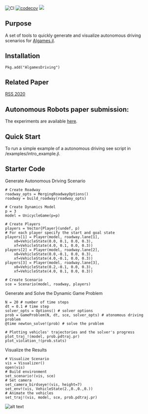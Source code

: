 ![CI](https://github.com/simon-lc/AlgamesDriving.jl/workflows/CI/badge.svg)
[![codecov](https://codecov.io/gh/simon-lc/AlgamesDriving.jl/branch/master/graph/badge.svg?token=UMFAFPUGBE)](https://codecov.io/gh/simon-lc/AlgamesDriving.jl)
[![](https://img.shields.io/badge/docs-dev-blue.svg)](https://simon-lc.github.io/AlgamesDriving.jl/dev)

## Purpose
A set of tools to quickly generate and visualize autonomous driving scenarios for [Algames.jl](https://github.com/simon-lc/Algames.jl).

## Installation
```
Pkg.add("AlgamesDriving")
```
## Related Paper
[RSS 2020](http://www.roboticsproceedings.org/rss16/p091.pdf)

## Autonomous Robots paper submission:
The experiments are available [here](https://github.com/simon-lc/AlgamesDriving.jl/releases/tag/autonomous_robots_v1.0).

## Quick Start
To run a simple example of a autonomous driving see script in /examples/intro_example.jl.



## Starter Code
Generate Autonomous Driving Scenario
```
# Create Roadway
roadway_opts = MergingRoadwayOptions()
roadway = build_roadway(roadway_opts)

# Create Dynamics Model
p = 3
model = UnicycleGame(p=p)

# Create Players
players = Vector{Player}(undef, p)
# For each player specify the start and goal state
players[1] = Player(model, roadway.lane[1],
    x0=VehicleState(0.0, 0.1, 0.0, 0.3),
    xf=VehicleState(4.0, 0.1, 0.0, 0.3))
players[2] = Player(model, roadway.lane[2],
    x0=VehicleState(0.0,-0.1, 0.0, 0.3),
    xf=VehicleState(4.0,-0.1, 0.0, 0.3))
players[3] = Player(model, roadway.lane[3],
    x0=VehicleState(0.2,-0.1, 0.0, 0.3),
    xf=VehicleState(4.0, 0.1, 0.0, 0.3))

# Create Scenario
sce = Scenario(model, roadway, players)
```
Generate and Solve the Dynamic Game Problem
```
N = 20 # number of time steps
dt = 0.1 # time step
solver_opts = Options() # solver options
prob = GameProblem(N, dt, sce, solver_opts) # atonomous driving problem
@time newton_solve!(prob) # solve the problem

# Plotting vehicles' trajectories and the solver's progress
plot_traj_!(model, prob.pdtraj.pr)
plot_violation_!(prob.stats)
```
 Visualize the Results
```
# Visualize Scenario
vis = Visualizer()
open(vis)
# Build environment
set_scenario!(vis, sce)
# Set camera
set_camera_birdseye!(vis, height=7)
set_env!(vis, VehicleState(2.,0.,0.,0.))
# Animate the vehicles
set_traj!(vis, model, sce, prob.pdtraj.pr)

```
![alt text](https://github.com/simon-lc/Algames.jl/blob/master/readme_banner.jpeg?raw=true)
